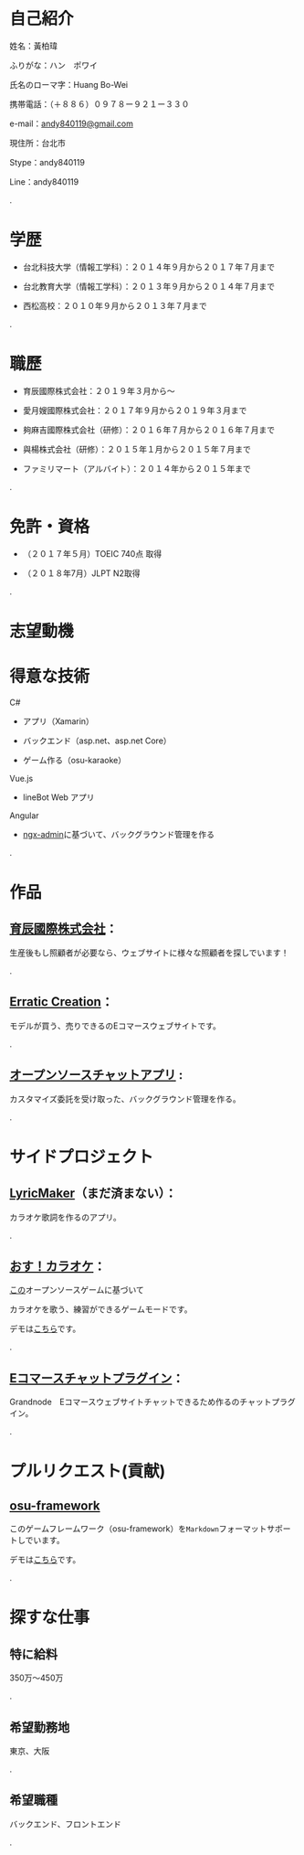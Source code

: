 # 自己紹介

姓名：黃柏瑋

ふりがな：ハン　ポワイ

氏名のローマ字：Huang Bo-Wei

携帯電話：（＋８８６）０９７８ー９２１ー３３０

e-mail：andy840119@gmail.com

現住所：台北市

Stype：andy840119

Line：andy840119

.

# 学歴

- 台北科技大学（情報工学科）：２０１４年９月から２０１７年７月まで

- 台北教育大学（情報工学科）：２０１３年９月から２０１４年７月まで

- 西松高校：２０１０年９月から２０１３年７月まで

.

# 職歷

- 育辰國際株式会社：２０１９年３月から〜

- 愛月嫂國際株式会社：２０１７年９月から２０１９年３月まで

- 夠麻吉國際株式会社（研修）：２０１６年７月から２０１６年７月まで

- 與楊株式会社（研修）：２０１５年１月から２０１５年７月まで

- ファミリマート（アルバイト）：２０１４年から２０１５年まで

.

# 免許・資格

- （２０１７年５月）TOEIC 740点 取得

- （２０１８年7月）JLPT N2取得

.

# 志望動機



# 得意な技術

C#

- アプリ（Xamarin）

- バックエンド（asp.net、asp.net Core）

- ゲーム作る（osu-karaoke）

Vue.js

- lineBot Web アプリ


Angular

- [ngx-admin](https://akveo.com/)に基づいて、バックグラウンド管理を作る

.

# 作品

## [育辰國際株式会社](https://iaunty.com)：

生産後もし照顧者が必要なら、ウェブサイトに様々な照顧者を探しでいます！

.

## [Erratic Creation](https://erraticcreation.com)：

モデルが買う、売りできるのEコマースウェブサイトです。

.

## [オープンソースチャットアプリ](https://signal.org/) :

カスタマイズ委託を受け取った、バックグラウンド管理を作る。

.

# サイドプロジェクト

## [LyricMaker](https://github.com/osu-Karaoke/LyricMaker)（まだ済まない）：

カラオケ歌詞を作るのアプリ。

.

## [おす！カラオケ](https://github.com/osu-Karaoke/osu-Karaoke)：

[この](https://github.com/ppy/osu)オープンソースゲームに基づいて

カラオケを歌う、練習ができるゲームモードです。

デモは[こちら](https://www.youtube.com/watch?v=3Y6lYVc7LmY)です。

.

## [Eコマースチャットプラグイン](https://github.com/andy840119/Grand.Plugin.Widgets.Chat)：

Grandnode　Eコマースウェブサイトチャットできるため作るのチャットプラグイン。

.

# プルリクエスト(貢献)

## [osu-framework](https://github.com/ppy/osu-framework)

このゲームフレームワーク（osu-framework）を`Markdown`フォーマットサポートしでいます。

デモは[こちら](https://www.youtube.com/watch?v=ViHhYDTlacQ)です。

.

# 探すな仕事

## 特に給料

350万〜450万

.

## 希望勤務地

東京、大阪

.

## 希望職種

バックエンド、フロントエンド

.